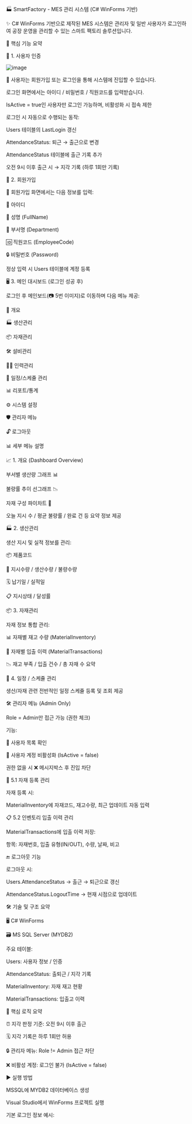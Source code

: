 🏭 SmartFactory - MES 관리 시스템 (C# WinForms 기반)

✨ C# WinForms 기반으로 제작된 MES 시스템은 관리자 및 일반 사용자가 로그인하여 공장 운영을 관리할 수 있는 스마트 팩토리 솔루션입니다.



🚀 핵심 기능 요약

👤 1. 사용자 인증

![image](https://github.com/user-attachments/assets/191dd773-904f-43f1-8a2a-f48c8e302d2e)



🔐 사용자는 회원가입 또는 로그인을 통해 시스템에 진입할 수 있습니다.

로그인 화면에서는 아이디 / 비밀번호 / 직원코드를 입력받습니다.

IsActive = true인 사용자만 로그인 가능하며, 비활성화 시 접속 제한

로그인 시 자동으로 수행되는 동작:

Users 테이블의 LastLogin 갱신

AttendanceStatus: 퇴근 → 출근으로 변경

AttendanceStatus 테이블에 출근 기록 추가

오전 9시 이후 출근 시 → 지각 기록 (하루 1회만 기록)

📝 2. 회원가입

📄 회원가입 화면에서는 다음 정보를 입력:

👤 아이디

🙋 성명 (FullName)

🏢 부서명 (Department)

🆔 직원코드 (EmployeeCode)

🔒 비밀번호 (Password)

정상 입력 시 Users 테이블에 계정 등록

🖥️ 3. 메인 대시보드 (로그인 성공 후)

로그인 후 메인보드(📷 5번 이미지)로 이동하며 다음 메뉴 제공:

📌 개요

🏭 생산관리

📦 자재관리

🛠️ 설비관리

🧑‍💼 인력관리

📅 일정/스케쥴 관리

📊 리포트/통계

⚙️ 시스템 설정

🛡️ 관리자 메뉴

🔓 로그아웃

📊 세부 메뉴 설명

📈 1. 개요 (Dashboard Overview)

부서별 생산량 그래프 📊

불량률 추이 선그래프 📉

자재 구성 파이차트 🥧

오늘 지시 수 / 평균 불량률 / 완료 건 등 요약 정보 제공

🏭 2. 생산관리

생산 지시 및 실적 정보를 관리:

📦 제품코드

🔢 지시수량 / 생산수량 / 불량수량

🗓️ 납기일 / 실적일

📋 지시상태 / 달성률

📦 3. 자재관리

자재 정보 통합 관리:

📊 자재별 재고 수량 (MaterialInventory)

🔄 자재별 입출 이력 (MaterialTransactions)

📉 재고 부족 / 입출 건수 / 총 자재 수 요약

📅 4. 일정 / 스케쥴 관리

생산/자재 관련 전반적인 일정 스케쥴 등록 및 조회 제공

🛠️ 관리자 메뉴 (Admin Only)

Role = Admin만 접근 가능 (권한 체크)

기능:

🧾 사용자 목록 확인

🚫 사용자 계정 비활성화 (IsActive = false)

권한 없을 시 ❌ 메시지박스 후 진입 차단

🧾 5.1 자재 등록 관리

자재 등록 시:

MaterialInventory에 자재코드, 재고수량, 최근 업데이트 자동 입력

📋 5.2 인벤토리 입출 이력 관리

MaterialTransactions에 입출 이력 저장:

항목: 자재번호, 입출 유형(IN/OUT), 수량, 날짜, 비고

🔚 로그아웃 기능

로그아웃 시:

Users.AttendanceStatus → 출근 → 퇴근으로 갱신

AttendanceStatus.LogoutTime → 현재 시점으로 업데이트

🛠️ 기술 및 구조 요약

🖥️ C# WinForms

🗃️ MS SQL Server (MYDB2)

주요 테이블:

Users: 사용자 정보 / 인증

AttendanceStatus: 출퇴근 / 지각 기록

MaterialInventory: 자재 재고 현황

MaterialTransactions: 입출고 이력

🧠 핵심 로직 요약

⏰ 지각 판정 기준: 오전 9시 이후 출근

🗓️ 지각 기록은 하루 1회만 허용

🔒 관리자 메뉴: Role != Admin 접근 차단

❌ 비활성 계정: 로그인 불가 (IsActive = false)

▶️ 실행 방법

MSSQL에 MYDB2 데이터베이스 생성

Visual Studio에서 WinForms 프로젝트 실행

기본 로그인 정보 예시:
